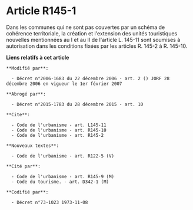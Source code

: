 # Article R145-1

Dans les communes qui ne sont pas couvertes par un schéma de cohérence territoriale, la création et l'extension des unités
touristiques nouvelles mentionnées au I et au II de l'article L. 145-11 sont soumises à autorisation dans les conditions
fixées par les articles R. 145-2 à R. 145-10.

**Liens relatifs à cet article**

	**Modifié par**:

	  - Décret n°2006-1683 du 22 décembre 2006 - art. 2 () JORF 28 décembre 2006 en vigueur le 1er février 2007

	**Abrogé par**:

	  - Décret n°2015-1783 du 28 décembre 2015 - art. 10

	**Cite**:

	  - Code de l'urbanisme - art. L145-11
	  - Code de l'urbanisme - art. R145-10
	  - Code de l'urbanisme - art. R145-2

	**Nouveaux textes**:

	  - Code de l'urbanisme - art. R122-5 (V)

	**Cité par**:

	  - Code de l'urbanisme - art. R145-9 (M)
	  - Code du tourisme. - art. D342-1 (M)

	**Codifié par**:

	  - Décret n°73-1023 1973-11-08
